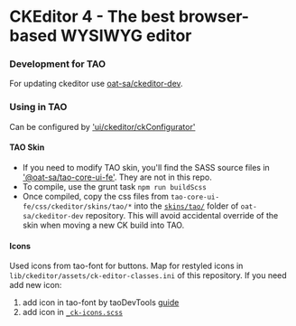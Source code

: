 CKEditor 4 - The best browser-based WYSIWYG editor
==================================================
### Development for TAO
For updating ckeditor use [oat-sa/ckeditor-dev](https://github.com/oat-sa/ckeditor-dev).
### Using in TAO
Can be configured by ['ui/ckeditor/ckConfigurator'](https://github.com/oat-sa/tao-core-ui-fe/blob/master/src/ckeditor/ckConfigurator.js)
#### TAO Skin
- If you need to modify TAO skin, you'll find the SASS source files in ['@oat-sa/tao-core-ui-fe'](https://github.com/oat-sa/tao-core-ui-fe/tree/master/scss/ckeditor/skins/tao/scss). They are not in this repo. 
- To compile, use the grunt task `npm run buildScss`
- Once compiled, copy the css files from `tao-core-ui-fe/css/ckeditor/skins/tao/*` into the [`skins/tao/`](https://github.com/oat-sa/ckeditor-dev/tree/develop/skins/tao) folder of `oat-sa/ckeditor-dev` repository. This will avoid accidental override of the skin when moving a new CK build into TAO.
#### Icons
Used icons from tao-font for buttons. Map for restyled icons in `lib/ckeditor/assets/ck-editor-classes.ini` of this repository.
If you need add new icon:
1. add icon in tao-font by taoDevTools [guide](https://hub.taotesting.com/styleguide/icons)
2. add icon in [`_ck-icons.scss`](https://github.com/oat-sa/tao-core-ui-fe/blob/master/scss/ckeditor/skins/tao/scss/inc/_ck-icons.scss)